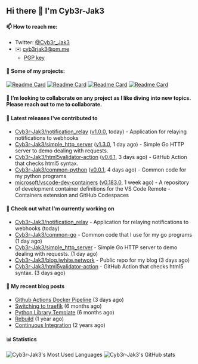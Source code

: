 ## Hi there 👋 I'm Cyb3r-Jak3

#### 📫 How to reach me:
  - Twitter: [@Cyb3r_Jak3](https://twitter.com/Cyb3r_Jak3)
  - ✉️ cyb3rjak3@pm.me
    - [PGP key](https://gist.githubusercontent.com/Cyb3r-Jak3/d1068b61b50239b171faf018a0269f67/raw/b876db002e6b0630795382c0b9134771ffa5fe3a/cyb3rjak3@pm.me.asc)

#### 🔭 Some of my projects:
[![Readme Card](https://github-readme-stats.vercel.app/api/pin/?username=Cyb3r-Jak3&repo=simple_http_server)](https://github.com/Cyb3r-Jak3/simple_http_server)
[![Readme Card](https://github-readme-stats.vercel.app/api/pin/?username=Cyb3r-Jak3&repo=html5validator-docker)](https://github.com/Cyb3r-Jak3/html5validator-docker)
[![Readme Card](https://github-readme-stats.vercel.app/api/pin/?username=Cyb3r-Jak3&repo=html5validator-action)](https://github.com/Cyb3r-Jak3/html5validator-action)
[![Readme Card](https://github-readme-stats.vercel.app/api/pin/?username=Cyb3r-Jak3&repo=notification_relay)](https://github.com/Cyb3r-Jak3/notification_relay)


#### 👯 I’m looking to collaborate on any project as I like diving into new topics. Please reach out to me to collaborate.


#### 🔭 Latest releases I've contributed to

- [Cyb3r-Jak3/notification_relay](https://github.com/Cyb3r-Jak3/notification_relay) ([v1.0.0](https://github.com/Cyb3r-Jak3/notification_relay/releases/tag/v1.0.0), today) - Application for relaying notifications to webhooks
- [Cyb3r-Jak3/simple_http_server](https://github.com/Cyb3r-Jak3/simple_http_server) ([v1.3.0](https://github.com/Cyb3r-Jak3/simple_http_server/releases/tag/v1.3.0), 1 day ago) - Simple Go HTTP server to demo dealing with requests.
- [Cyb3r-Jak3/html5validator-action](https://github.com/Cyb3r-Jak3/html5validator-action) ([v0.6.1](https://github.com/Cyb3r-Jak3/html5validator-action/releases/tag/v0.6.1), 3 days ago) - GitHub Action that checks html5 syntax.
- [Cyb3r-Jak3/common-python](https://github.com/Cyb3r-Jak3/common-python) ([v0.0.1](https://github.com/Cyb3r-Jak3/common-python/releases/tag/v0.0.1), 4 days ago) - Common code for my python programs
- [microsoft/vscode-dev-containers](https://github.com/microsoft/vscode-dev-containers) ([v0.183.0](https://github.com/microsoft/vscode-dev-containers/releases/tag/v0.183.0), 1 week ago) - A repository of development container definitions for the VS Code Remote - Containers extension and GitHub Codespaces

#### 👷 Check out what I'm currently working on

- [Cyb3r-Jak3/notification_relay](https://github.com/Cyb3r-Jak3/notification_relay) - Application for relaying notifications to webhooks (today)
- [Cyb3r-Jak3/common-go](https://github.com/Cyb3r-Jak3/common-go) - Common code that I use for my go programs (1 day ago)
- [Cyb3r-Jak3/simple_http_server](https://github.com/Cyb3r-Jak3/simple_http_server) - Simple Go HTTP server to demo dealing with requests. (1 day ago)
- [Cyb3r-Jak3/blog.jwhite.network](https://github.com/Cyb3r-Jak3/blog.jwhite.network) - Public repo for my blog (3 days ago)
- [Cyb3r-Jak3/html5validator-action](https://github.com/Cyb3r-Jak3/html5validator-action) - GitHub Action that checks html5 syntax. (3 days ago)

#### 📜 My recent blog posts

- [Github Actions Docker Pipeline](https://blog.jwhite.network/Github-Action-Docker/) (3 days ago)
- [Switching to traefik](https://blog.jwhite.network/Traefik/) (6 months ago)
- [Python Library Template](https://blog.jwhite.network/Python-Template/) (6 months ago)
- [Rebuild](https://blog.jwhite.network/Rebuild/) (1 year ago)
- [Continuous Integration](https://blog.jwhite.network/Continuous-Integration/) (2 years ago)


#### 📊 Statistics
![Cyb3r-Jak3's Most Used Languages](https://github-readme-stats.vercel.app/api/top-langs/?username=Cyb3r-Jak3&theme=cobalt&hide=css,html,scss)
![Cyb3r-Jak3's GitHub stats](https://github-readme-stats.vercel.app/api?username=Cyb3r-Jak3&count_private=true&show_icons=true&theme=cobalt&line_height=40)
